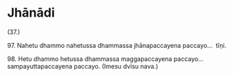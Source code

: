 # Jhānādi

(37.)

97\. Nahetu dhammo nahetussa dhammassa jhānapaccayena paccayo…  tīṇi.

98\. Hetu dhammo hetussa dhammassa maggapaccayena paccayo…  sampayuttapaccayena paccayo. (Imesu dvīsu nava.)
